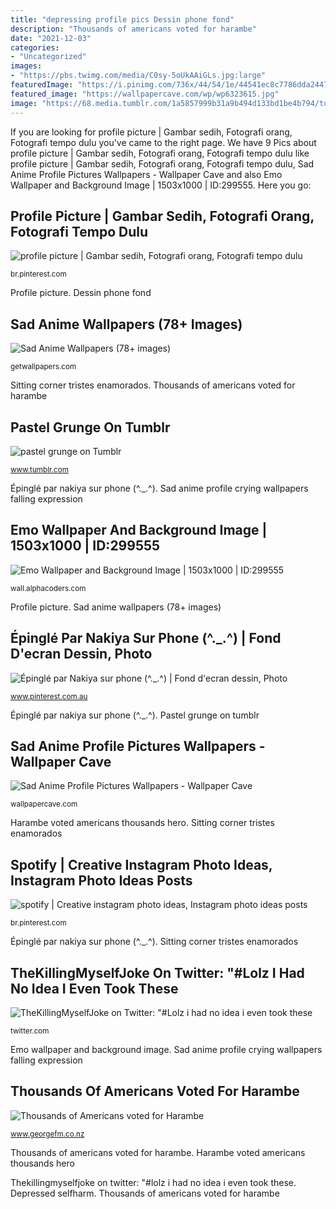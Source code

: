 ```yaml
---
title: "depressing profile pics Dessin phone fond"
description: "Thousands of americans voted for harambe"
date: "2021-12-03"
categories:
- "Uncategorized"
images:
- "https://pbs.twimg.com/media/C0sy-5oUkAAiGLs.jpg:large"
featuredImage: "https://i.pinimg.com/736x/44/54/1e/44541ec8c7786dda24479a062123c1ce.jpg"
featured_image: "https://wallpapercave.com/wp/wp6323615.jpg"
image: "https://68.media.tumblr.com/1a5857999b31a9b494d133bd1be4b794/tumblr_ocn9vzOSFF1tsv046o3_500.jpg"
---
```


If you are looking for profile picture | Gambar sedih, Fotografi orang, Fotografi tempo dulu you've came to the right page. We have 9 Pics about profile picture | Gambar sedih, Fotografi orang, Fotografi tempo dulu like profile picture | Gambar sedih, Fotografi orang, Fotografi tempo dulu, Sad Anime Profile Pictures Wallpapers - Wallpaper Cave and also Emo Wallpaper and Background Image | 1503x1000 | ID:299555. Here you go:

## Profile Picture | Gambar Sedih, Fotografi Orang, Fotografi Tempo Dulu

![profile picture | Gambar sedih, Fotografi orang, Fotografi tempo dulu](https://i.pinimg.com/736x/44/54/1e/44541ec8c7786dda24479a062123c1ce.jpg "Épinglé par nakiya sur phone (^._.^)")

<small>br.pinterest.com</small>

Profile picture. Dessin phone fond

## Sad Anime Wallpapers (78+ Images)

![Sad Anime Wallpapers (78+ images)](http://getwallpapers.com/wallpaper/full/1/d/3/1000666-sad-anime-wallpapers-1920x1080-samsung.jpg "Épinglé par nakiya sur phone (^._.^)")

<small>getwallpapers.com</small>

Sitting corner tristes enamorados. Thousands of americans voted for harambe

## Pastel Grunge On Tumblr

![pastel grunge on Tumblr](https://68.media.tumblr.com/1a5857999b31a9b494d133bd1be4b794/tumblr_ocn9vzOSFF1tsv046o3_500.jpg "Emo wallpaper and background image")

<small>www.tumblr.com</small>

Épinglé par nakiya sur phone (^._.^). Sad anime profile crying wallpapers falling expression

## Emo Wallpaper And Background Image | 1503x1000 | ID:299555

![Emo Wallpaper and Background Image | 1503x1000 | ID:299555](https://images5.alphacoders.com/299/299555.jpg "Sad anime wallpapers (78+ images)")

<small>wall.alphacoders.com</small>

Profile picture. Sad anime wallpapers (78+ images)

## Épinglé Par Nakiya Sur Phone (^._.^) | Fond D&#039;ecran Dessin, Photo

![Épinglé par Nakiya sur phone (^._.^) | Fond d&#039;ecran dessin, Photo](https://i.pinimg.com/736x/a0/eb/4c/a0eb4c5cfd93f84c317434daeb7fb18d.jpg "Emo wallpaper and background image")

<small>www.pinterest.com.au</small>

Épinglé par nakiya sur phone (^._.^). Pastel grunge on tumblr

## Sad Anime Profile Pictures Wallpapers - Wallpaper Cave

![Sad Anime Profile Pictures Wallpapers - Wallpaper Cave](https://wallpapercave.com/wp/wp6323615.jpg "Thousands of americans voted for harambe")

<small>wallpapercave.com</small>

Harambe voted americans thousands hero. Sitting corner tristes enamorados

## Spotify | Creative Instagram Photo Ideas, Instagram Photo Ideas Posts

![spotify | Creative instagram photo ideas, Instagram photo ideas posts](https://i.pinimg.com/736x/e3/f2/36/e3f236993a419d9fab517edd84123d4b.jpg "Sad anime profile pictures wallpapers")

<small>br.pinterest.com</small>

Épinglé par nakiya sur phone (^._.^). Sitting corner tristes enamorados

## TheKillingMyselfJoke On Twitter: &quot;#Lolz I Had No Idea I Even Took These

![TheKillingMyselfJoke on Twitter: &quot;#Lolz i had no idea i even took these](https://pbs.twimg.com/media/C0sy-5oUkAAiGLs.jpg:large "Thousands of americans voted for harambe")

<small>twitter.com</small>

Emo wallpaper and background image. Sad anime profile crying wallpapers falling expression

## Thousands Of Americans Voted For Harambe

![Thousands of Americans voted for Harambe](https://www.georgefm.co.nz/home/music/2016/11/thousands-of-americans-voted-for-harambe/_jcr_content/image.dynimg.1280.q75.jpg/v1/article-hero-241118.jpg "Sad anime wallpapers (78+ images)")

<small>www.georgefm.co.nz</small>

Thousands of americans voted for harambe. Harambe voted americans thousands hero

Thekillingmyselfjoke on twitter: &quot;#lolz i had no idea i even took these. Depressed selfharm. Thousands of americans voted for harambe
